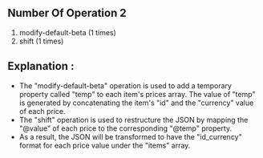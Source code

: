 ## Number Of Operation 2
1. modify-default-beta (1 times)
2. shift (1 times)

## Explanation :
* The "modify-default-beta" operation is used to add a temporary property called "temp" to each item's prices array. The value of "temp" is generated by concatenating the item's "id" and the "currency" value of each price.
* The "shift" operation is used to restructure the JSON by mapping the "@value" of each price to the corresponding "@temp" property.
* As a result, the JSON will be transformed to have the "id_currency" format for each price value under the "items" array.